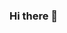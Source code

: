 ### Hi there 👋

<!--
**CalyT1001/CalyT1001** is a ✨ _special_ ✨ repository because its `README.md` (this file) appears on your GitHub profile.

Here are some ideas to get you started:

- Simplicity
-->
